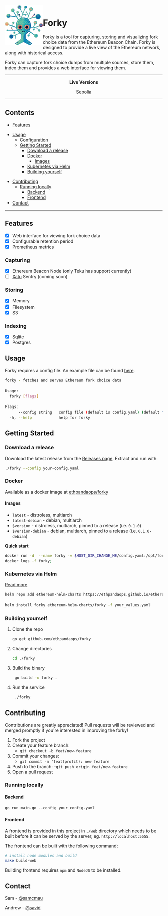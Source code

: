 <img align="left" height="128px" src="/web/src/assets/forky_logo.png">
  <h1> Forky </h1>
</img>

Forky is a tool for capturing, storing and visualizing fork choice data from the Ethereum Beacon Chain. Forky is designed to provide a live view of the Ethereum network, along with historical access.

Forky can capture fork choice dumps from multiple sources, store them, index them and provides a web interface for viewing them.

----------
<p align="center">
  <b> Live Versions </b>
</p>
<p align="center">
  <a href="forky.sepolia.ethpandaops.io" target="_blank">Sepolia</a>
</p>

----------
## Contents

* [Features](#features)
- [Usage](#usage) 
  * [Configuration](#configuration)
  * [Getting Started](#getting-started)
    + [Download a release](#download-a-release)
    + [Docker](#docker)
      - [Images](#images)
    + [Kubernetes via Helm](#kubernetes-via-helm)
    + [Building yourself](#building-yourself)
* [Contributing](#contributing)
  + [Running locally](#running-locally)
    - [Backend](#backend)
    - [Frontend](#frontend)
* [Contact](#contact)

----------


## Features

* [x] Web interface for viewing fork choice data
* [x] Configurable retention period
* [x] Prometheus metrics

### Capturing

* [x] Ethereum Beacon Node (only Teku has support currently)
* [ ] [Xatu](https://github.com/ethpandaops/xatu) Sentry (coming soon)

### Storing

* [x] Memory
* [x] Filesystem
* [x] S3

### Indexing

* [x] Sqlite
* [x] Postgres

## Usage

Forky requires a config file. An example file can be found [here](https://github.com/ethpandaops/forky/blob/master/example_config.yaml).

```bash
forky - fetches and serves Ethereum fork choice data

Usage:
  forky [flags]

Flags:
      --config string   config file (default is config.yaml) (default "config.yaml")
  -h, --help            help for forky
```

## Getting Started

### Download a release

Download the latest release from the [Releases page](https://github.com/ethpandaops/forky/releases). Extract and run with:

```bash
./forky --config your-config.yaml
```

### Docker

Available as a docker image at [ethpandaops/forky](https://hub.docker.com/r/ethpandaops/forky/tags)
#### Images

- `latest` - distroless, multiarch
- `latest-debian` - debian, multiarch
- `$version` - distroless, multiarch, pinned to a release (i.e. `0.1.0`)
- `$version-debian` - debian, multiarch, pinned to a release (i.e. `0.1.0-debian`)

**Quick start**

```bash
docker run -d  --name forky -v $HOST_DIR_CHANGE_ME/config.yaml:/opt/forky/config.yaml -p 9090:9090 -p 5555:5555 -it ethpandaops/forky:latest --config /opt/forky/config.yaml;
docker logs -f forky;
```

### Kubernetes via Helm

[Read more](https://github.com/skylenet/ethereum-helm-charts/tree/master/charts/forky)

```bash
helm repo add ethereum-helm-charts https://ethpandaops.github.io/ethereum-helm-charts

helm install forky ethereum-helm-charts/forky -f your_values.yaml
```

### Building yourself

1. Clone the repo
   ```sh
   go get github.com/ethpandaops/forky
   ```
2. Change directories
   ```sh
   cd ./forky
   ```
3. Build the binary
   ```sh  
    go build -o forky .
   ```
4. Run the service
   ```sh  
    ./forky
   ```

## Contributing

Contributions are greatly appreciated! Pull requests will be reviewed and merged promptly if you're interested in improving the forky!

1. Fork the project
2. Create your feature branch:
    - `git checkout -b feat/new-feature`
3. Commit your changes:
    - `git commit -m 'feat(profit): new feature`
4. Push to the branch:
    -`git push origin feat/new-feature`
5. Open a pull request

### Running locally
#### Backend
```
go run main.go --config your_config.yaml
```

#### Frontend

A frontend is provided in this project in [`./web`](https://github.com/ethpandaops/forky/blob/master/example_config.yaml) directory which needs to be built before it can be served by the server, eg. `http://localhost:5555`.

The frontend can be built with the following command;
```bash
# install node modules and build
make build-web
```

Building frontend requires `npm` and `NodeJS` to be installed.


## Contact

Sam - [@samcmau](https://twitter.com/samcmau)

Andrew - [@savid](https://twitter.com/Savid)
